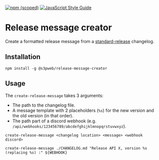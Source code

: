 [![npm (scoped)](https://img.shields.io/npm/v/@s3pweb/release-message-creator)](https://www.npmjs.com/package/@s3pweb/release-message-creator)
[![JavaScript Style Guide](https://img.shields.io/badge/code_style-standard-brightgreen.svg)](https://standardjs.com)

# Release message creator

Create a formatted release message from a [standard-release](https://github.com/conventional-changelog/standard-version) changelog.

## Installation

```shell
npm install -g @s3pweb/release-message-creator
```

## Usage

The `create-release-message` takes 3 arguments:
- The path to the changelog file.
- A message template with 2 placeholders (`%s`) for the new version and the old version (in that order).
- The path part of a discord webhook (e.g. `/api/webhooks/123456789/abcdefghijklmnopqrstuvwxyz`).

```shell
create-release-message <changelog location> <message> <webhook discord>
```

```shell
create-release-message ./CHANGELOG.md "Release API X, version %s (replacing %s) :" ${WEBHOOK}
```
